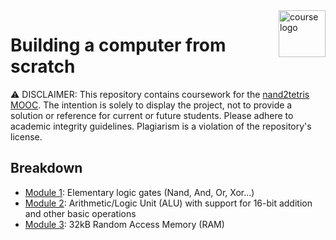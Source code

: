 
<img align="right" height="75" src="static/course_logo.avif" alt="course logo">

# Building a computer from scratch

⚠️  DISCLAIMER: This repository contains coursework for the [nand2tetris MOOC](https://www.nand2tetris.org/). The intention is solely to display the project, not to provide a solution or reference for current or future students. Please adhere to academic integrity guidelines. Plagiarism is a violation of the repository's license.

## Breakdown
- [Module 1](./projects/1): Elementary logic gates (Nand, And, Or, Xor...)
- [Module 2](./projects/2): Arithmetic/Logic Unit (ALU) with support for 16-bit addition and other basic operations
- [Module 3](./projects/3): 32kB Random Access Memory (RAM)

